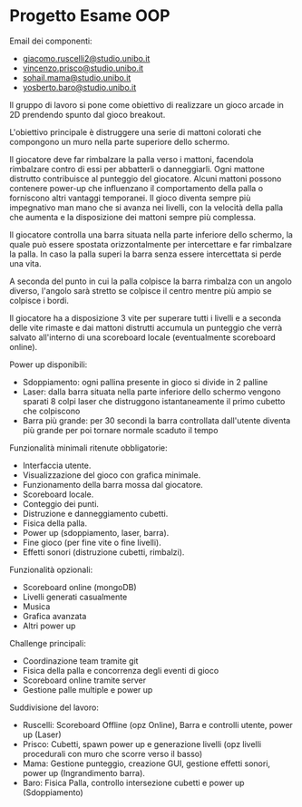 # Progetto Esame OOP

Email dei componenti:
 - giacomo.ruscelli2@studio.unibo.it
 - vincenzo.prisco@studio.unibo.it
 - sohail.mama@studio.unibo.it
 - yosberto.baro@studio.unibo.it

Il gruppo di lavoro si pone come obiettivo di realizzare un gioco arcade in 2D prendendo spunto dal gioco breakout.

L'obiettivo principale è distruggere una serie di mattoni colorati che compongono un muro nella parte superiore dello schermo.

Il giocatore deve far rimbalzare la palla verso i mattoni, facendola rimbalzare contro di essi per abbatterli o danneggiarli. Ogni mattone distrutto contribuisce al punteggio del giocatore. Alcuni mattoni possono contenere power-up che influenzano il comportamento della palla o forniscono altri vantaggi temporanei. Il gioco diventa sempre più impegnativo man mano che si avanza nei livelli, con la velocità della palla che aumenta e la disposizione dei mattoni sempre più complessa.

Il giocatore controlla una barra situata nella parte inferiore dello schermo, la quale può essere spostata orizzontalmente per intercettare e far rimbalzare la palla. In caso la palla superi la barra senza essere intercettata si perde una vita.

A seconda del punto in cui la palla colpisce la barra rimbalza con un angolo diverso, l'angolo sarà stretto se colpisce il centro mentre più ampio se colpisce i bordi.

Il giocatore ha a disposizione 3 vite per superare tutti i livelli e a seconda delle vite rimaste e dai mattoni distrutti accumula un punteggio che verrà salvato all'interno di una scoreboard locale (eventualmente scoreboard online).

Power up disponibili:
* Sdoppiamento: ogni pallina presente in gioco si divide in 2 palline
* Laser: dalla barra situata nella parte inferiore dello schermo vengono sparati 8 colpi laser che distruggono istantaneamente il primo cubetto che colpiscono
* Barra più grande: per 30 secondi la barra controllata dall'utente diventa più grande per poi tornare normale scaduto il tempo

Funzionalità minimali ritenute obbligatorie:
* Interfaccia utente.
* Visualizzazione del gioco con grafica minimale.
* Funzionamento della barra mossa dal giocatore.
* Scoreboard locale.
* Conteggio dei punti.
* Distruzione e danneggiamento cubetti.
* Fisica della palla.
* Power up (sdoppiamento, laser, barra).
* Fine gioco (per fine vite o fine livelli).
* Effetti sonori (distruzione cubetti, rimbalzi).

Funzionalità opzionali:
* Scoreboard online (mongoDB)
* Livelli generati casualmente
* Musica
* Grafica avanzata
* Altri power up

Challenge principali:
* Coordinazione team tramite git
* Fisica della palla e concorrenza degli eventi di gioco
* Scoreboard online tramite server
* Gestione palle multiple e power up
 
Suddivisione del lavoro:
* Ruscelli: Scoreboard Offline (opz Online), Barra e controlli utente, power up (Laser)
* Prisco: Cubetti, spawn power up e generazione livelli (opz livelli procedurali con muro che scorre verso il basso)
* Mama: Gestione punteggio, creazione GUI, gestione effetti sonori, power up (Ingrandimento barra).
* Baro: Fisica Palla, controllo intersezione cubetti e power up (Sdoppiamento)
